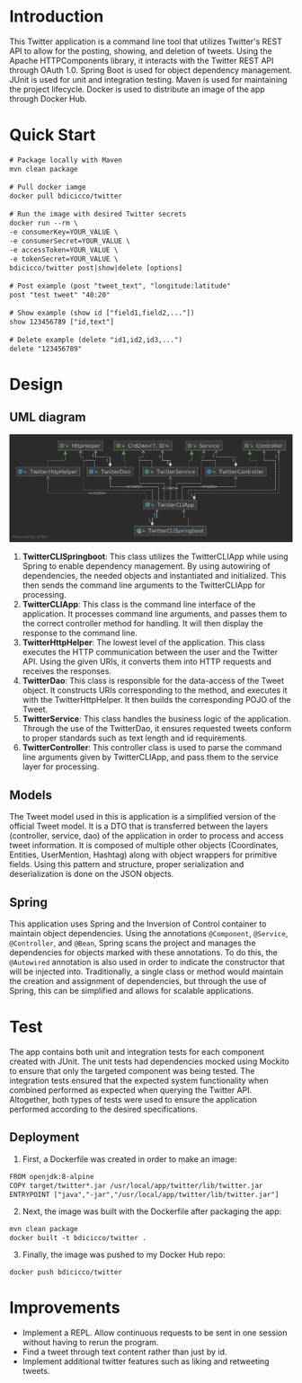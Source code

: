 # Introduction
This Twitter application is a command line tool that utilizes Twitter's REST API to allow for
the posting, showing, and deletion of tweets. Using the Apache HTTPComponents library, it interacts 
with the Twitter REST API through OAuth 1.0. Spring Boot is used for object dependency management. JUnit is used for unit
and integration testing. Maven is used for maintaining the project lifecycle. Docker is used to distribute an image of the app through Docker Hub.
# Quick Start
```
# Package locally with Maven
mvn clean package

# Pull docker iamge
docker pull bdicicco/twitter

# Run the image with desired Twitter secrets
docker run --rm \
-e consumerKey=YOUR_VALUE \
-e consumerSecret=YOUR_VALUE \
-e accessToken=YOUR_VALUE \
-e tokenSecret=YOUR_VALUE \
bdicicco/twitter post|show|delete [options]

# Post example (post "tweet_text", "longitude:latitude"
post "test tweet" "40:20"

# Show example (show id ["field1,field2,..."])
show 123456789 ["id,text"]

# Delete example (delete "id1,id2,id3,...")
delete "123456789"
```

# Design
## UML diagram
![UML Diagram](./assets/TwitterCLIApp.png)

1. **TwitterCLISpringboot**: This class utilizes the TwitterCLIApp while using Spring to enable dependency management. 
   By using autowiring of dependencies, the needed objects and instantiated and initialized. This then sends the command line arguments
   to the TwitterCLIApp for processing.
2. **TwitterCLIApp**: This class is the command line interface of the application. It processes command line arguments, and passes them 
   to the correct controller method for handling. It will then display the response to the command line.
3. **TwitterHttpHelper**: The lowest level of the application. This class executes the HTTP communication
   between the user and the Twitter API. Using the given URIs, it converts them into HTTP requests and receives the
   responses.
4. **TwitterDao**: This class is responsible for the data-access of the Tweet object. It constructs
   URIs corresponding to the method, and executes it with the TwitterHttpHelper. It then builds the corresponding POJO of the Tweet.
5. **TwitterService**: This class handles the business logic of the application. Through the use of the TwitterDao, it 
   ensures requested tweets conform to proper standards such as text length and id requirements.
6. **TwitterController**: This controller class is used to parse the command line arguments given by TwitterCLIApp, and pass them to
the service layer for processing.
   
## Models
The Tweet model used in this is application is a simplified version of the official Tweet model. It is a DTO that is 
transferred between the layers (controller, service, dao) of the application in order to process
and access tweet information. It is composed of multiple other objects (Coordinates, Entities, UserMention, Hashtag) along with
object wrappers for primitive fields. Using this pattern and structure, proper serialization and deserialization is done
on the JSON objects.

## Spring
This application uses Spring and the Inversion of Control container to maintain object dependencies. 
Using the annotations `@Component`, `@Service`, `@Controller`, and `@Bean`, Spring scans the project
and manages the dependencies for objects marked with these annotations. To do this, the `@Autowired` annotation
is also used in order to indicate the constructor that will be injected into. Traditionally, a single class or method
would maintain the creation and assignment of dependencies, but through the use of Spring, this can be simplified
and allows for scalable applications.

# Test
The app contains both unit and integration tests for each component created with JUnit. The unit tests had dependencies mocked using Mockito
to ensure that only the targeted component was being tested. The integration tests ensured that the expected
system functionality when combined performed as expected when querying the Twitter API. Altogether, both types
of tests were used to ensure the application performed according to the desired specifications.

## Deployment
1. First, a Dockerfile was created in order to make an image:
```
FROM openjdk:8-alpine
COPY target/twitter*.jar /usr/local/app/twitter/lib/twitter.jar
ENTRYPOINT ["java","-jar","/usr/local/app/twitter/lib/twitter.jar"]
```

2. Next, the image was built with the Dockerfile after packaging the app:
```
mvn clean package
docker built -t bdicicco/twitter .
```

3. Finally, the image was pushed to my Docker Hub repo:
```
docker push bdicicco/twitter
```

# Improvements
- Implement a REPL. Allow continuous requests to be sent in one session without having to rerun the program.
- Find a tweet through text content rather than just by id.
- Implement additional twitter features such as liking and retweeting tweets.